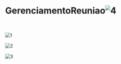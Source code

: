# GerenciamentoReuniao![4](https://user-images.githubusercontent.com/63150786/192662402-5d4715d4-5295-4674-ac44-f76c72ed7fa0.png)<br><br>
![1](https://user-images.githubusercontent.com/63150786/192662406-3229a0ab-7069-4ff0-9da7-ee34de8206b1.png)<br><br>
![2](https://user-images.githubusercontent.com/63150786/192662408-a98b916e-6888-4b09-99c8-28b5b3cd10e1.png)<br><br>
![3](https://user-images.githubusercontent.com/63150786/192662409-092014af-97e0-4915-a851-743a67ed72d5.png)<br><br>

